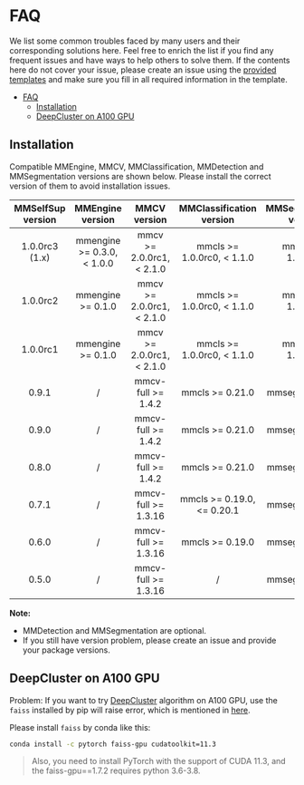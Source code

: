 # FAQ

We list some common troubles faced by many users and their corresponding solutions here. Feel free to enrich the list if you find any frequent issues and have ways to help others to solve them. If the contents here do not cover your issue, please create an issue using the [provided templates](https://github.com/open-mmlab/mmselfsup/tree/master/.github/ISSUE_TEMPLATE) and make sure you fill in all required information in the template.

- [FAQ](#faq)
  - [Installation](#installation)
  - [DeepCluster on A100 GPU](#deepcluster-on-a100-gpu)

## Installation

Compatible MMEngine, MMCV, MMClassification, MMDetection and MMSegmentation versions are shown below. Please install the correct version of them to avoid installation issues.

| MMSelfSup version |      MMEngine version      |       MMCV version        |  MMClassification version   | MMSegmentation version | MMDetection version |
| :---------------: | :------------------------: | :-----------------------: | :-------------------------: | :--------------------: | :-----------------: |
|  1.0.0rc3 (1.x)   | mmengine >= 0.3.0, < 1.0.0 | mmcv >= 2.0.0rc1, < 2.1.0 | mmcls >= 1.0.0rc0, < 1.1.0  |   mmseg >= 1.0.0rc0    |  mmdet >= 3.0.0rc0  |
|     1.0.0rc2      |     mmengine >= 0.1.0      | mmcv >= 2.0.0rc1, < 2.1.0 | mmcls >= 1.0.0rc0, < 1.1.0  |   mmseg >= 1.0.0rc0    |  mmdet >= 3.0.0rc0  |
|     1.0.0rc1      |     mmengine >= 0.1.0      | mmcv >= 2.0.0rc1, < 2.1.0 | mmcls >= 1.0.0rc0, < 1.1.0  |   mmseg >= 1.0.0rc0    |  mmdet >= 3.0.0rc0  |
|       0.9.1       |             /              |    mmcv-full >= 1.4.2     |       mmcls >= 0.21.0       |    mmseg >= 0.20.2     |   mmdet >= 2.19.0   |
|       0.9.0       |             /              |    mmcv-full >= 1.4.2     |       mmcls >= 0.21.0       |    mmseg >= 0.20.2     |   mmdet >= 2.19.0   |
|       0.8.0       |             /              |    mmcv-full >= 1.4.2     |       mmcls >= 0.21.0       |    mmseg >= 0.20.2     |   mmdet >= 2.19.0   |
|       0.7.1       |             /              |    mmcv-full >= 1.3.16    | mmcls >= 0.19.0, \<= 0.20.1 |    mmseg >= 0.20.2     |   mmdet >= 2.16.0   |
|       0.6.0       |             /              |    mmcv-full >= 1.3.16    |       mmcls >= 0.19.0       |    mmseg >= 0.20.2     |   mmdet >= 2.16.0   |
|       0.5.0       |             /              |    mmcv-full >= 1.3.16    |              /              |    mmseg >= 0.20.2     |   mmdet >= 2.16.0   |

**Note:**

- MMDetection and MMSegmentation are optional.
- If you still have version problem, please create an issue and provide your package versions.

## DeepCluster on A100 GPU

Problem: If you want to try [DeepCluster](https://github.com/open-mmlab/mmselfsup/blob/master/configs/selfsup/deepcluster/README.md) algorithm on A100 GPU, use the `faiss` installed by pip will raise error, which is mentioned in [here](https://github.com/facebookresearch/faiss/issues/2076).

Please install `faiss` by conda like this:

```bash
conda install -c pytorch faiss-gpu cudatoolkit=11.3
```

> Also, you need to install PyTorch with the support of CUDA 11.3, and the faiss-gpu==1.7.2 requires python 3.6-3.8.
